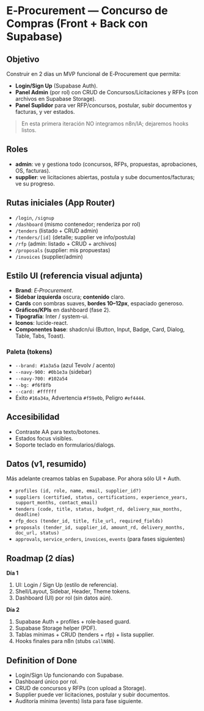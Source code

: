 # E‑Procurement — Concurso de Compras (Front + Back con Supabase)

## Objetivo
Construir en 2 días un MVP funcional de E‑Procurement que permita:
- **Login/Sign Up** (Supabase Auth).
- **Panel Admin** (por rol) con CRUD de Concursos/Licitaciones y RFPs (con archivos en Supabase Storage).
- **Panel Suplidor** para ver RFP/concursos, postular, subir documentos y facturas, y ver estados.
> En esta primera iteración NO integramos n8n/IA; dejaremos hooks listos.

## Roles
- **admin**: ve y gestiona todo (concursos, RFPs, propuestas, aprobaciones, OS, facturas).
- **supplier**: ve licitaciones abiertas, postula y sube documentos/facturas; ve su progreso.

## Rutas iniciales (App Router)
- `/login`, `/signup`
- `/dashboard` (mismo contenedor; renderiza por rol)
- `/tenders` (listado + CRUD admin)
- `/tenders/[id]` (detalle; supplier ve info/postula)
- `/rfp` (admin: listado + CRUD + archivos)
- `/proposals` (supplier: mis propuestas)
- `/invoices` (supplier/admin)

## Estilo UI (referencia visual adjunta)
- **Brand**: *E‑Procurement*.
- **Sidebar izquierda** oscura; **contenido** claro.
- **Cards** con sombras suaves, **bordes 10–12px**, espaciado generoso.
- **Gráficos/KPIs** en dashboard (fase 2).
- **Tipografía**: Inter / system-ui.
- **Iconos**: lucide-react.
- **Componentes base**: shadcn/ui (Button, Input, Badge, Card, Dialog, Table, Tabs, Toast).

### Paleta (tokens)
- `--brand: #1a3a5a` (azul Tevolv / acento)
- `--navy-900: #0b1e3a` (sidebar)
- `--navy-700: #102a54`
- `--bg: #f6f8fb`
- `--card: #ffffff`
- Éxito `#16a34a`, Advertencia `#f59e0b`, Peligro `#ef4444`.

## Accesibilidad
- Contraste AA para texto/botones.
- Estados focus visibles.
- Soporte teclado en formularios/dialogs.

## Datos (v1, resumido)
Más adelante creamos tablas en Supabase. Por ahora sólo UI + Auth.
- `profiles (id, role, name, email, supplier_id?)`
- `suppliers (certified, status, certifications, experience_years, support_months, contact_email)`
- `tenders (code, title, status, budget_rd, delivery_max_months, deadline)`
- `rfp_docs (tender_id, title, file_url, required_fields)`
- `proposals (tender_id, supplier_id, amount_rd, delivery_months, doc_url, status)`
- `approvals`, `service_orders`, `invoices`, `events` (para fases siguientes)

## Roadmap (2 días)
**Día 1**
1. UI: Login / Sign Up (estilo de referencia).
2. Shell/Layout, Sidebar, Header, Theme tokens.
3. Dashboard (UI) por rol (sin datos aún).

**Día 2**
1. Supabase Auth + profiles + role‑based guard.
2. Supabase Storage helper (PDF).
3. Tablas mínimas + CRUD (tenders + rfp) + lista supplier.
4. Hooks finales para n8n (stubs `callN8N`).

## Definition of Done
- Login/Sign Up funcionando con Supabase.
- Dashboard único por rol.
- CRUD de concursos y RFPs (con upload a Storage).
- Supplier puede ver licitaciones, postular y subir documentos.
- Auditoría mínima (events) lista para fase siguiente.